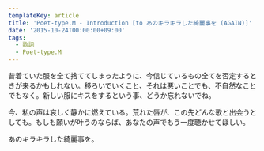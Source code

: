 ```yaml
---
templateKey: article
title: 'Poet-type.M - Introduction [to あのキラキラした綺麗事を (AGAIN)]'
date: '2015-10-24T00:00:00+09:00'
tags:
  - 歌詞
  - Poet-type.M
---
```

昔着ていた服を全て捨ててしまったように、今信じているもの全てを否定するときが来るかもしれない。移ろいでいくこと、それは悪いことでも、不自然なことでもなく。新しい服にキスをするという事、どうか忘れないでね。

今、私の声は哀しく静かに燃えている。荒れた唇が、この先どんな歌と出会うとしても。もしも願いが叶うのならば、あなたの声でもう一度聴かせてほしい。

あのキラキラした綺麗事を。

